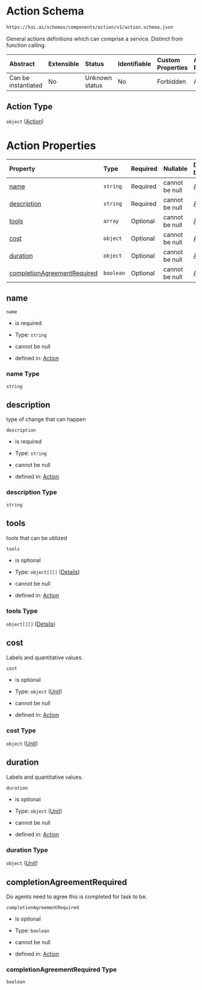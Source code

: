 # Action Schema

```txt
https://hai.ai/schemas/components/action/v1/action.schema.json
```

General actions definitions which can comprise a service. Distinct from function calling.

| Abstract            | Extensible | Status         | Identifiable | Custom Properties | Additional Properties | Access Restrictions | Defined In                                                                                         |
| :------------------ | :--------- | :------------- | :----------- | :---------------- | :-------------------- | :------------------ | :------------------------------------------------------------------------------------------------- |
| Can be instantiated | No         | Unknown status | No           | Forbidden         | Allowed               | none                | [action.schema.json](../../schemas/components/action/v1/action.schema.json "open original schema") |

## Action Type

`object` ([Action](action.md))

# Action Properties

| Property                                                    | Type      | Required | Nullable       | Defined by                                                                                                                                                          |
| :---------------------------------------------------------- | :-------- | :------- | :------------- | :------------------------------------------------------------------------------------------------------------------------------------------------------------------ |
| [name](#name)                                               | `string`  | Required | cannot be null | [Action](action-properties-name.md "https://hai.ai/schemas/components/action/v1/action.schema.json#/properties/name")                                               |
| [description](#description)                                 | `string`  | Required | cannot be null | [Action](action-properties-description.md "https://hai.ai/schemas/components/action/v1/action.schema.json#/properties/description")                                 |
| [tools](#tools)                                             | `array`   | Optional | cannot be null | [Action](action-properties-tools.md "https://hai.ai/schemas/components/action/v1/action.schema.json#/properties/tools")                                             |
| [cost](#cost)                                               | `object`  | Optional | cannot be null | [Action](action-properties-unit-1.md "https://hai.ai/schemas/components/unit/v1/unit.schema.json#/properties/cost")                                                 |
| [duration](#duration)                                       | `object`  | Optional | cannot be null | [Action](action-properties-unit-1.md "https://hai.ai/schemas/components/unit/v1/unit.schema.json#/properties/duration")                                             |
| [completionAgreementRequired](#completionagreementrequired) | `boolean` | Optional | cannot be null | [Action](action-properties-completionagreementrequired.md "https://hai.ai/schemas/components/action/v1/action.schema.json#/properties/completionAgreementRequired") |

## name



`name`

* is required

* Type: `string`

* cannot be null

* defined in: [Action](action-properties-name.md "https://hai.ai/schemas/components/action/v1/action.schema.json#/properties/name")

### name Type

`string`

## description

type of change that can happen

`description`

* is required

* Type: `string`

* cannot be null

* defined in: [Action](action-properties-description.md "https://hai.ai/schemas/components/action/v1/action.schema.json#/properties/description")

### description Type

`string`

## tools

tools that can be utilized

`tools`

* is optional

* Type: `object[][]` ([Details](tool-items.md))

* cannot be null

* defined in: [Action](action-properties-tools.md "https://hai.ai/schemas/components/action/v1/action.schema.json#/properties/tools")

### tools Type

`object[][]` ([Details](tool-items.md))

## cost

Labels and quantitative values.

`cost`

* is optional

* Type: `object` ([Unit](action-properties-unit-1.md))

* cannot be null

* defined in: [Action](action-properties-unit-1.md "https://hai.ai/schemas/components/unit/v1/unit.schema.json#/properties/cost")

### cost Type

`object` ([Unit](action-properties-unit-1.md))

## duration

Labels and quantitative values.

`duration`

* is optional

* Type: `object` ([Unit](action-properties-unit-1.md))

* cannot be null

* defined in: [Action](action-properties-unit-1.md "https://hai.ai/schemas/components/unit/v1/unit.schema.json#/properties/duration")

### duration Type

`object` ([Unit](action-properties-unit-1.md))

## completionAgreementRequired

Do agents need to agree this is completed for task to be.

`completionAgreementRequired`

* is optional

* Type: `boolean`

* cannot be null

* defined in: [Action](action-properties-completionagreementrequired.md "https://hai.ai/schemas/components/action/v1/action.schema.json#/properties/completionAgreementRequired")

### completionAgreementRequired Type

`boolean`
